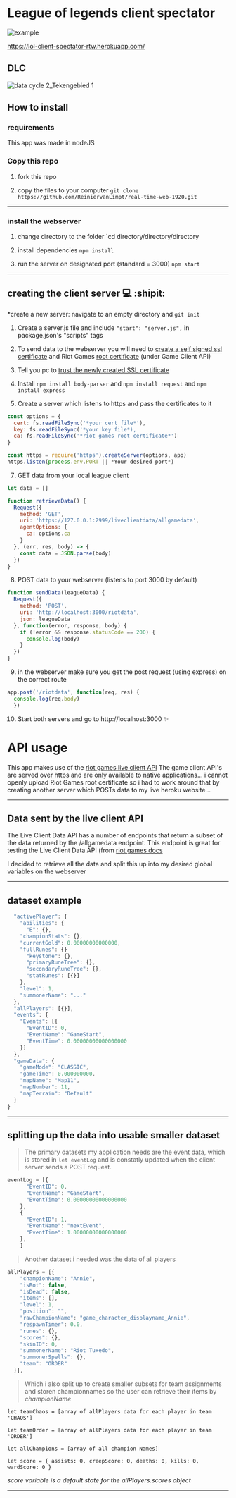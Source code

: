 # League of legends client spectator

![example](https://user-images.githubusercontent.com/36195440/81354987-58290480-90cd-11ea-8894-799002acfdf1.png)

https://lol-client-spectator-rtw.herokuapp.com/

## DLC 

![data cycle 2_Tekengebied 1](https://user-images.githubusercontent.com/36195440/81355071-8c042a00-90cd-11ea-85e1-83ea77f3e172.png)

## How to install

### requirements

This app was made in nodeJS

### Copy this repo

1. fork this repo

2. copy the files to your computer `git clone https://github.com/ReiniervanLimpt/real-time-web-1920.git`

---

### install the webserver

1. change directory to the folder `cd directory/directory/directory 

2. install dependencies `npm install`

3. run the server on designated port (standard = 3000) `npm start`

---

## creating the client server :computer: :shipit:

*create a new server: navigate to an empty directory and `git init`

1. Create a server.js file and include `"start": "server.js",` in package.json's "scripts" tags

2. To send data to the webserver you will need to [create a self signed ssl certificate](https://stackoverflow.com/questions/21397809/create-a-trusted-self-signed-ssl-cert-for-localhost-for-use-with-express-node) and Riot Games [root certificate](https://developer.riotgames.com/docs/lol#game-client-api_live-client-data-api) (under Game Client API) 

4. Tell you pc to [trust the newly created SSL certificate](https://www.freecodecamp.org/news/how-to-get-https-working-on-your-local-development-environment-in-5-minutes-7af615770eec/)

5. Install  `npm install body-parser` and `npm install request` and `npm install express`

6. Create a server which listens to https and pass the certificates to it

```javascript
const options = {
  cert: fs.readFileSync('*your cert file*'),
  key: fs.readFileSync('*your key file*),
  ca: fs.readFileSync('*riot games root certificate*')
}

const https = require('https').createServer(options, app)
https.listen(process.env.PORT || *Your desired port*)
```

7. GET data from your local league client

```javascript
let data = []

function retrieveData() {
  Request({
    method: 'GET',
    uri: 'https://127.0.0.1:2999/liveclientdata/allgamedata',
    agentOptions: {
      ca: options.ca
    }
  }, (err, res, body) => {
    const data = JSON.parse(body)
  })
}
```

8. POST data to your webserver (listens to port 3000 by default)

```javascript
function sendData(leagueData) {
  Request({
    method: 'POST',
    uri: 'http://localhost:3000/riotdata',
    json: leagueData
  }, function(error, response, body) {
    if (!error && response.statusCode == 200) {
      console.log(body)
    }
  })
}
```

9. in the webserver make sure you get the post request (using express) on the correct route

```javascript
app.post('/riotdata', function(req, res) {
  console.log(req.body)
  })
  ```

10. Start both servers and go to http://localhost:3000 :sparkles:

# API usage

This app makes use of the [riot games live client API](https://developer.riotgames.com/docs/lol#game-client-api_live-client-data-api) The game client API's are served over https and are only available to native applications... i cannot openly upload Riot Games root certificate so i had to work around that by creating another server which POSTs data to my live heroku website...

---

## Data sent by the live client API

The Live Client Data API has a number of endpoints that return a subset of the data returned by the /allgamedata endpoint. This endpoint is great for testing the Live Client Data API (from [riot games docs](https://developer.riotgames.com/docs/lol#game-client-api_live-client-data-api)

I decided to retrieve all the data and split this up into my desired global variables on the webserver

---

## dataset example

``` javascript
  "activePlayer": {
    "abilities": {
      "E": {},
    "championStats": {},
    "currentGold": 0.00000000000000,
    "fullRunes": {}
      "keystone": {},
      "primaryRuneTree": {},
      "secondaryRuneTree": {},
      "statRunes": [{}]
    },
    "level": 1,
    "summonerName": "..."
  },
  "allPlayers": [{}],
  "events": {
    "Events": [{
      "EventID": 0,
      "EventName": "GameStart",
      "EventTime": 0.00000000000000000
    }]
  },
  "gameData": {
    "gameMode": "CLASSIC",
    "gameTime": 0.000000000,
    "mapName": "Map11",
    "mapNumber": 11,
    "mapTerrain": "Default"
  }
}
```
---

## splitting up the data into usable smaller dataset

> The primary datasets my application needs are the event data, which is stored in `let eventLog` and is constatly updated when the client server sends a POST request.

```javascript
eventLog = [{
      "EventID": 0,
      "EventName": "GameStart",
      "EventTime": 0.00000000000000000
    },
    {
      "EventID": 1,
      "EventName": "nextEvent",
      "EventTime": 1.00000000000000000
    },
    ]
```

> Another dataset i needed was the data of all players

```javascript
allPlayers = [{
    "championName": "Annie",
    "isBot": false,
    "isDead": false,
    "items": [],
    "level": 1,
    "position": "",
    "rawChampionName": "game_character_displayname_Annie",
    "respawnTimer": 0.0,
    "runes": {},
    "scores": {},
    "skinID": 0,
    "summonerName": "Riot Tuxedo",
    "summonerSpells": {},
    "team": "ORDER"
  }],
```

> Which i also split up to create smaller subsets for team assignments and storen championnames so the user can retrieve their items by *championName* 

`let teamChaos = [array of allPlayers data for each player in team 'CHAOS']`

`let teamOrder = [array of allPlayers data for each player in team 'ORDER']`

`let allChampions = [array of all champion Names]`

`let score = {
  assists: 0,
  creepScore: 0,
  deaths: 0,
  kills: 0,
  wardScore: 0
}`

*score variable is a default state for the allPlayers.scores object*

---
